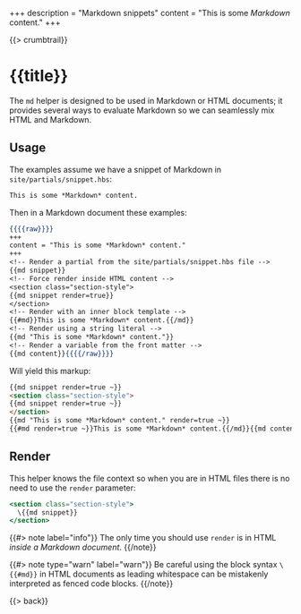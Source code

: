 +++
description = "Markdown snippets"
content = "This is some *Markdown* content."
+++

{{> crumbtrail}}

# {{title}}

The `md` helper is designed to be used in Markdown or HTML documents; it provides several ways to evaluate Markdown so we can seamlessly mix HTML and Markdown.

## Usage

The examples assume we have a snippet of Markdown in `site/partials/snippet.hbs`:

```markdown
This is some *Markdown* content.
```

Then in a Markdown document these examples:

```handlebars
{{{{raw}}}}
+++
content = "This is some *Markdown* content."
+++
<!-- Render a partial from the site/partials/snippet.hbs file -->
{{md snippet}}
<!-- Force render inside HTML content -->
<section class="section-style">
{{md snippet render=true}}
</section>
<!-- Render with an inner block template -->
{{#md}}This is some *Markdown* content.{{/md}}
<!-- Render using a string literal -->
{{md "This is some *Markdown* content."}}
<!-- Render a variable from the front matter -->
{{md content}}{{{{/raw}}}}
```

Will yield this markup:

```html
{{md snippet render=true ~}}
<section class="section-style">
{{md snippet render=true ~}}
</section>
{{md "This is some *Markdown* content." render=true ~}}
{{#md render=true ~}}This is some *Markdown* content.{{/md}}{{md content render=true ~}}
```

## Render

This helper knows the file context so when you are in HTML files there is no need to use the `render` parameter:

```handlebars
<section class="section-style">
  \{{md snippet}}
</section>
```

{{#> note label="info"}}
The only time you should use `render` is in HTML *inside a Markdown document*.
{{/note}}

{{#> note type="warn" label="warn"}}
Be careful using the block syntax `\{{#md}}` in HTML documents as leading whitespace can be mistakenly interpreted as fenced code blocks.
{{/note}}

{{> back}}
